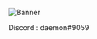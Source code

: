 ![Banner](https://cdn.discordapp.com/attachments/948338566025605121/996108328277115042/standard.gif)


Discord : daemon#9059
